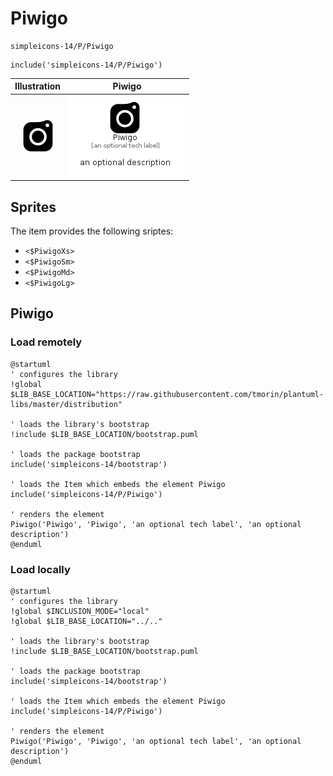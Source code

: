 # Piwigo


```text
simpleicons-14/P/Piwigo
```

```text
include('simpleicons-14/P/Piwigo')
```



| Illustration | Piwigo |
| :---: | :---: |
| ![illustration for Illustration](../../simpleicons-14/P/Piwigo.png) | ![illustration for Piwigo](../../simpleicons-14/P/Piwigo.Local.png) |



## Sprites
The item provides the following sriptes:

- `<$PiwigoXs>`
- `<$PiwigoSm>`
- `<$PiwigoMd>`
- `<$PiwigoLg>`





## Piwigo

### Load remotely
```plantuml
@startuml
' configures the library
!global $LIB_BASE_LOCATION="https://raw.githubusercontent.com/tmorin/plantuml-libs/master/distribution"

' loads the library's bootstrap
!include $LIB_BASE_LOCATION/bootstrap.puml

' loads the package bootstrap
include('simpleicons-14/bootstrap')

' loads the Item which embeds the element Piwigo
include('simpleicons-14/P/Piwigo')

' renders the element
Piwigo('Piwigo', 'Piwigo', 'an optional tech label', 'an optional description')
@enduml
```

### Load locally
```plantuml
@startuml
' configures the library
!global $INCLUSION_MODE="local"
!global $LIB_BASE_LOCATION="../.."

' loads the library's bootstrap
!include $LIB_BASE_LOCATION/bootstrap.puml

' loads the package bootstrap
include('simpleicons-14/bootstrap')

' loads the Item which embeds the element Piwigo
include('simpleicons-14/P/Piwigo')

' renders the element
Piwigo('Piwigo', 'Piwigo', 'an optional tech label', 'an optional description')
@enduml
```

